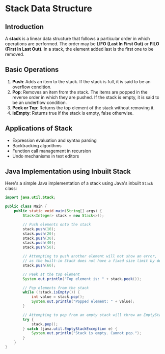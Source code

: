 
# Stack Data Structure

## Introduction

A **stack** is a linear data structure that follows a particular order in which operations are performed. The order may be **LIFO (Last In First Out)** or **FILO (First In Last Out)**. In a stack, the element added last is the first one to be removed.

## Basic Operations

1. **Push**: Adds an item to the stack. If the stack is full, it is said to be an overflow condition.
2. **Pop**: Removes an item from the stack. The items are popped in the reverse order in which they are pushed. If the stack is empty, it is said to be an underflow condition.
3. **Peek or Top**: Returns the top element of the stack without removing it.
4. **isEmpty**: Returns true if the stack is empty, false otherwise.

## Applications of Stack

- Expression evaluation and syntax parsing
- Backtracking algorithms
- Function call management in recursion
- Undo mechanisms in text editors

## Java Implementation using Inbuilt Stack

Here's a simple Java implementation of a stack using Java's inbuilt `Stack` class:

```java
import java.util.Stack;

public class Main {
    public static void main(String[] args) {
        Stack<Integer> stack = new Stack<>();

        // Push elements onto the stack
        stack.push(10);
        stack.push(20);
        stack.push(30);
        stack.push(40);
        stack.push(50);

        // Attempting to push another element will not show an error, 
        // as the built-in Stack does not have a fixed size limit by default
        stack.push(60);

        // Peek at the top element
        System.out.println("Top element is: " + stack.peek());

        // Pop elements from the stack
        while (!stack.isEmpty()) {
            int value = stack.pop();
            System.out.println("Popped element: " + value);
        }

        // Attempting to pop from an empty stack will throw an EmptyStackException
        try {
            stack.pop();
        } catch (java.util.EmptyStackException e) {
            System.out.println("Stack is empty. Cannot pop.");
        }
    }
}
